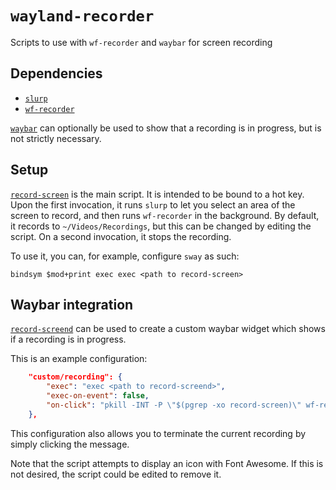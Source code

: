 # `wayland-recorder`
Scripts to use with `wf-recorder` and `waybar` for screen recording

## Dependencies

* [`slurp`](https://github.com/emersion/slurp)
* [`wf-recorder`](https://github.com/ammen99/wf-recorder)

[`waybar`](https://github.com/Alexays/Waybar) can optionally be used to show
that a recording is in progress, but is not strictly necessary.

## Setup

[`record-screen`](record-screen) is the main script. It is intended to be
bound to a hot key. Upon the first invocation, it runs `slurp` to let you
select an area of the screen to record, and then runs `wf-recorder` in the
background. By default, it records to `~/Videos/Recordings`, but this can be
changed by editing the script. On a second invocation, it stops the
recording.

To use it, you can, for example, configure `sway` as such:

    bindsym $mod+print exec exec <path to record-screen>

## Waybar integration

[`record-screend`](record-screend) can be used to create a custom waybar
widget which shows if a recording is in progress.

This is an example configuration:

```json
    "custom/recording": {
        "exec": "exec <path to record-screend>",
        "exec-on-event": false,
        "on-click": "pkill -INT -P \"$(pgrep -xo record-screen)\" wf-recorder"
    },
```

This configuration also allows you to terminate the current recording by
simply clicking the message.

Note that the script attempts to display an icon with Font Awesome. If this
is not desired, the script could be edited to remove it.

